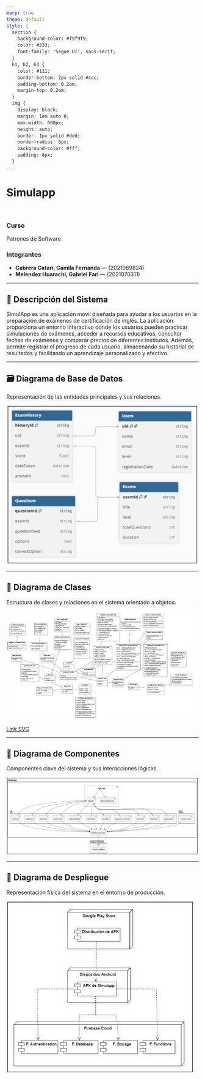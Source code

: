 ```yaml
---
marp: true
theme: default
style: |
  section {
    background-color: #f9f9f9;
    color: #333;
    font-family: 'Segoe UI', sans-serif;
  }
  h1, h2, h3 {
    color: #111;
    border-bottom: 2px solid #ccc;
    padding-bottom: 0.2em;
    margin-top: 0.2em;
  }
  img {
    display: block;
    margin: 1em auto 0;
    max-width: 600px;
    height: auto;
    border: 1px solid #ddd;
    border-radius: 8px;
    background-color: #fff;
    padding: 8px;
  }
---
```


<!-- Intro -->
# Simulapp
<br>

### Curso  
Patrones de Software

### Integrantes
- **Cabrera Catari, Camila Fernanda** — (2021069824)  
- **Melendez Huarachi, Gabriel Fari** — (2021070311)  


---

## 🧾 Descripción del Sistema

SimulApp es una aplicación móvil diseñada para ayudar a los usuarios en la preparación de exámenes de certificación de inglés. La aplicación proporciona un entorno interactivo donde los usuarios pueden practicar simulaciones de exámenes, acceder a recursos educativos, consultar fechas de exámenes y comparar precios de diferentes institutos. Además, permite registrar el progreso de cada usuario, almacenando su historial de resultados y facilitando un aprendizaje personalizado y efectivo.



---

## 🗃️ Diagrama de Base de Datos

Representación de las entidades principales y sus relaciones.

![alt text](image.png)

---

## 🧱 Diagrama de Clases

Estructura de clases y relaciones en el sistema orientado a objetos.

![alt text](image-1.png)

[Link SVG](https://drive.google.com/file/d/1FtS_QWn8ehIFIr6cSHLHNYjQNColNmbI/view)

---

## 🧩 Diagrama de Componentes

Componentes clave del sistema y sus interacciones lógicas.

![alt text](image-2.png)


---

## 🚀 Diagrama de Despliegue

Representación física del sistema en el entorno de producción.

![alt text](image-3.png)
